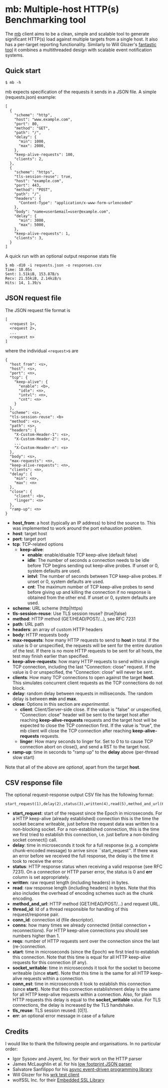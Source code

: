 # mb: Multiple-host HTTP(s) Benchmarking tool

The [mb](https://github.com/jmencak/mb)
client aims to be a clean, simple and scalable tool to generate
significant HTTP(s) load against multiple targets from a single host.  It
also has a per-target reporting functionality.  Similarly to Will Glozer's
[fantastic tool](https://github.com/wg/wrk)
it combines a multithreaded design with scalable event notification systems.


## Quick start

    $ mb -h

mb expects specification of the requests it sends in a JSON file.
A simple (requests.json) example:

    [
      {
        "scheme": "http",
        "host": "www.example.com",
        "port": 80,
        "method": "GET",
        "path": "/",
        "delay": {
          "min": 1000,
          "max": 2000,
        },
        "keep-alive-requests": 100,
        "clients": 2,
      },
      {
        "scheme": "https",
        "tls-session-reuse": true,
        "host": "example.com",
        "port": 443,
        "method": "POST",
        "path": "/",
        "headers": {
          "Content-Type": "application/x-www-form-urlencoded"
        },
        "body": "name=user&email=user@example.com",
        "delay": {
          "min": 3000,
          "max": 5000,
        },
        "keep-alive-requests": 1,
        "clients": 3,
      }
    ]

A quick run with an optional output response stats file

    $ mb -d10 -i requests.json -o responses.csv
    Time: 10.05s
    Sent: 1.51kiB, 153.87B/s
    Recv: 21.55kiB, 2.14kiB/s
    Hits: 14, 1.39/s


## JSON request file

The JSON request file format is

    [
      <request 1>,
      <request 2>,
      ...
      <request n>
    ]

where the individual `<request>`s are

    {
      "host_from": <s>,
      "host": <s>,
      "port": <n>,
      "tcp": {
        "keep-alive": {
          "enable": <b>,
          "idle": <n>,
          "intvl": <n>,
          "cnt": <n>
        }
      },
      "scheme": <s>,
      "tls-session-reuse": <b>
      "method": <s>,
      "path": <s>,
      "headers": {
        "X-Custom-Header-1": <s>,
        "X-Custom-Header-2": <s>,
        ...
        "X-Custom-Header-n": <s>
      },
      "body": <s>,
      "max-requests": <n>,
      "keep-alive-requests": <n>,
      "clients": <n>,
      "delay": {
        "min": <n>,
        "max": <n>
      },
      "close": {
        "client": <b>,
        "linger": <n>
      },
      "ramp-up": <n>
    }

* **host_from**: a host (typically an IP address) to bind the source to.
  This was implemented to work around the port exhaustion problem.
* **host**: target host
* **port**: target port
* **tcp**: TCP-related options
  * **keep-alive**:
    * **enable**: enable/disable TCP keep-alive (default false)
    * **idle**: The number of seconds a connection needs to be idle before TCP begins sending
      out keep-alive probes.  If unset or 0, system defaults are used.
    * **intvl**: The number of seconds between TCP keep-alive probes.  If unset or 0,
      system defaults are used.
    * **cnt**: The maximum number of TCP keep-alive probes to send before giving up and
      killing the connection if no response is obtained from the other end.  If unset or 0,
      system defaults are used.
* **scheme**: URL scheme (http|https)
* **tls-session-reuse**: Use TLS session reuse? (true|false)
* **method**: HTTP method (GET/HEAD/POST/...), see RFC 7231
* **path**: URL path
* **headers**: an array of custom HTTP headers
* **body**: HTTP requests body
* **max-requests**: how many HTTP requests to send to **host** in total.  If the value is 0 or
  unspecified, the requests will be sent for the entire duration of the test.  If there is no more
  HTTP requests to be sent for all hosts, the test may finish earlier than specified.
* **keep-alive-requests**: how many HTTP requests to send within a single TCP connection, including
  the last "Connection: close" request.  If the value is 0 or unspecified, the
  "Connection: close" will never be sent.
* **clients**: How many TCP connections to open against the target **host**.  This simulates
  concurrent client requests as the TCP connections do not block.
* **delay**: random delay between requests in milliseconds.  The random delay is between **min**
  and **max**.
* **close**: Options in this section are *experimental*.
  * **client**: Client/Server-side close.  If the value is "false" or unspecified, "Connection: close" header will be
    sent to the target host after reaching **keep-alive-requests** requests and the target host will be expected to close
    the TCP connection first.  If the value is "true", the mb client will close the TCP connection after reaching
    **keep-alive-requests** requests.
  * **linger**: How many seconds to linger for.  Set to 0 to to cause TCP connection abort on close(), and send a RST
    to the target host.
* **ramp-up**: time in seconds to "ramp up" to the **delay** above (per-thread slow start)

Note that all of the above are *optional*, apart from the target **host**.

## CSV response file

The optional request-response output CSV file has the following format:

```
start_request(1),delay(2),status(3),written(4),read(5),method_and_url(6),thread_id(7),conn_id(8),conns(9),reqs(10),start(11),socket_writable(12),conn_est(13),tls_reuse(14),err(15)
```

* **start_request**: start of the request since the Epoch in microseconds.  For a HTTP
  keep-alive (already established) connection this is the time the socket became
  writeable, just before the request data was written to a non-blocking socket.
  For a non-established connection, this is the time we first tried to establish
  this connection, i.e. just before a non-binding socket connect() call.
* **delay**: time in microseconds it took for a full response (e.g. a complete
  chunk-encoded message) to arrive since ``start_request''.  If there was an error
  before we received the full response, the delay is the time it took to receive
  the error.
* **status**: HTTP response status when receiving a valid response (see RFC 7231).
  On a connection or HTTP parser error, the status is 0 and **err** column is set
  appropriately.
* **written**: raw request length (including headers) in bytes.
* **read**: raw response length (including headers) in bytes.  Note that this
  also includes the overhead of encoding schemes such as the chunk encoding.
* **method_and_url**: HTTP method (GET/HEAD/POST/...) and request URL.
* **thread_id**: Id of a thread responsible for handling of this request/response
  pair.
* **conn_id**: connection id (file descriptor).
* **conns**: how many times we already connected (initial connection + reconnections).
  For HTTP keep-alive connections you should see numbers higher than 1.
* **reqs**: number of HTTP requests sent over the connection since the last
  (re-)connection.
* **start**: time in microseconds (since the Epoch) we first tried to establish
  this connection.  Note that this time is equal for all HTTP keep-alive requests
  for this connection (if any).
* **socket_writable**: time in microseconds it took for the socket to become
  writeable (since **start**).  Note that this time is the same for all HTTP
  keep-alive requests within a connection.
* **conn_est**: time in microseconds it took to establish this connection (since
  **start**).  Note that this connection establishment delay is the
  same for all HTTP keep-alive requests within a connection.  Also, for plain
  HTTP requests this delay is equal to the **socket_writable**
  value.  For TLS connections, the delay is increased by the TLS handshake.
* **tls_reuse**: TLS session reused: [0|1].
* **err**: an optional error message in case of a failure


## Credits

I would like to thank the following people and organisations.
In no particular order:

* Igor Sysoev and Joyent, Inc. for their work on the HTTP parser
* James McLaughlin et al. for his
  [low footprint JSON parser](https://github.com/udp/json-parser)
* Salvatore Sanfilippo for his
  [async event-driven programming library](https://github.com/aisk/libae)
* Will Glozer for his [wrk test client](https://github.com/wg/wrk)
* wolfSSL Inc. for their [Embedded SSL Library](https://www.wolfssl.com/)
